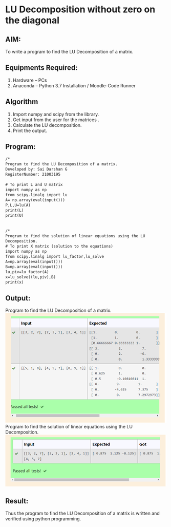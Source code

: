 # LU Decomposition without zero on the diagonal

## AIM:
To write a program to find the LU Decomposition of a matrix.

## Equipments Required:
1. Hardware – PCs
2. Anaconda – Python 3.7 Installation / Moodle-Code Runner

## Algorithm
1. Import numpy and scipy from the library.
2. Get input from the user for the matrices .
3. Calculate the LU decomposition.
4. Print the output.

## Program:
```
/*
Program to find the LU Decomposition of a matrix.
Developed by: Sai Darshan G
RegisterNumber: 21003195

# To print L and U matrix
import numpy as np
from scipy.linalg import lu
A= np.array(eval(input()))
P,L,U=lu(A)
print(L)
print(U)


/*
Program to find the solution of linear equations using the LU Decomposition.
# To print X matrix (solution to the equations)
import numpy as np
from scipy.linalg import lu_factor,lu_solve
A=np.array(eval(input()))
B=np.array(eval(input()))
lu,piv=lu_factor(A)
x=lu_solve((lu,piv),B)
print(x)
```

## Output:
Program to find the LU Decomposition of a matrix.
![GitHub Logo](2.png)
Program to find the solution of linear equations using the LU Decomposition.
![GitHub Logo](1.png)


## Result:
Thus the program to find the LU Decomposition of a matrix is written and verified using python programming.

